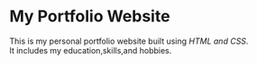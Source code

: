 # My Portfolio Website
This is my personal portfolio website built using *HTML and CSS*.  
It includes my education,skills,and hobbies.  

